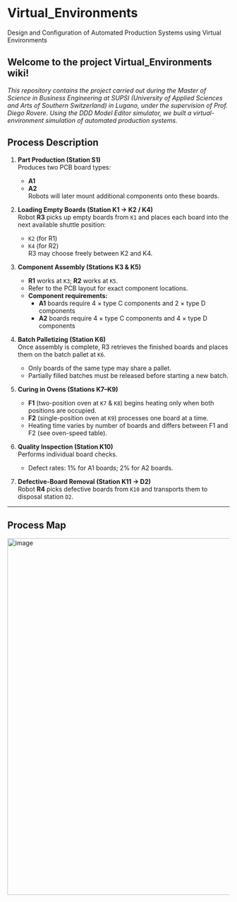 # Virtual_Environments
Design and Configuration of Automated Production Systems using Virtual Environments


## Welcome to the project Virtual_Environments wiki!

_This repository contains the project carried out during the Master of Science in Business Engineering at SUPSI (University of Applied Sciences and Arts of Southern Switzerland) in Lugano, under the supervision of Prof. Diego Rovere. Using the DDD Model Editor simulator, we built a virtual-environment simulation of automated production systems._


## Process Description

1. **Part Production (Station S1)**  
   Produces two PCB board types:  
   - **A1**  
   - **A2**  
   Robots will later mount additional components onto these boards.

2. **Loading Empty Boards (Station K1 → K2 / K4)**  
   Robot **R3** picks up empty boards from `K1` and places each board into the next available shuttle position:  
   - `K2` (for R1)  
   - `K4` (for R2)  
   R3 may choose freely between K2 and K4.

3. **Component Assembly (Stations K3 & K5)**  
   - **R1** works at `K3`; **R2** works at `K5`.  
   - Refer to the PCB layout for exact component locations.  
   - **Component requirements:**  
     - **A1** boards require 4 × type C components and 2 × type D components  
     - **A2** boards require 4 × type C components and 4 × type D components

4. **Batch Palletizing (Station K6)**  
   Once assembly is complete, R3 retrieves the finished boards and places them on the batch pallet at `K6`.  
   - Only boards of the same type may share a pallet.  
   - Partially filled batches must be released before starting a new batch.

5. **Curing in Ovens (Stations K7–K9)**  
   - **F1** (two-position oven at `K7` & `K8`) begins heating only when both positions are occupied.  
   - **F2** (single-position oven at `K9`) processes one board at a time.  
   - Heating time varies by number of boards and differs between F1 and F2 (see oven-speed table).

6. **Quality Inspection (Station K10)**  
   Performs individual board checks.  
   - Defect rates: 1% for A1 boards; 2% for A2 boards.

7. **Defective-Board Removal (Station K11 → D2)**  
   Robot **R4** picks defective boards from `K10` and transports them to disposal station `D2`.  
********

## Process Map

<img width="808" alt="image" src="https://github.com/user-attachments/assets/e1512fd4-967a-49cf-8e32-80f1786673be" />

